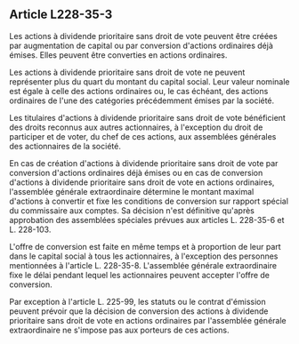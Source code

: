 Article L228-35-3
----
Les actions à dividende prioritaire sans droit de vote peuvent être créées par
augmentation de capital ou par conversion d'actions ordinaires déjà émises.
Elles peuvent être converties en actions ordinaires.

Les actions à dividende prioritaire sans droit de vote ne peuvent représenter
plus du quart du montant du capital social. Leur valeur nominale est égale à
celle des actions ordinaires ou, le cas échéant, des actions ordinaires de l'une
des catégories précédemment émises par la société.

Les titulaires d'actions à dividende prioritaire sans droit de vote bénéficient
des droits reconnus aux autres actionnaires, à l'exception du droit de
participer et de voter, du chef de ces actions, aux assemblées générales des
actionnaires de la société.

En cas de création d'actions à dividende prioritaire sans droit de vote par
conversion d'actions ordinaires déjà émises ou en cas de conversion d'actions à
dividende prioritaire sans droit de vote en actions ordinaires, l'assemblée
générale extraordinaire détermine le montant maximal d'actions à convertir et
fixe les conditions de conversion sur rapport spécial du commissaire aux
comptes. Sa décision n'est définitive qu'après approbation des assemblées
spéciales prévues aux articles L. 228-35-6 et L. 228-103.

L'offre de conversion est faite en même temps et à proportion de leur part dans
le capital social à tous les actionnaires, à l'exception des personnes
mentionnées à l'article L. 228-35-8. L'assemblée générale extraordinaire fixe le
délai pendant lequel les actionnaires peuvent accepter l'offre de conversion.

Par exception à l'article L. 225-99, les statuts ou le contrat d'émission
peuvent prévoir que la décision de conversion des actions à dividende
prioritaire sans droit de vote en actions ordinaires par l'assemblée générale
extraordinaire ne s'impose pas aux porteurs de ces actions.
